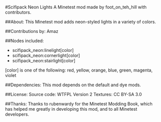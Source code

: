 #Scifipack Neon Lights
A Minetest mod made by foot\_on\_teh\_hill with contributors.

##About:
This Minetest mod adds neon-styled lights in a variety of colors.

##Contributions by:
Amaz

##Nodes included:
- scifipack\_neon:linelight[color]
- scifipack\_neon:cornerlight[color]
- scifipack\_neon:stairlight[color]

[color] is one of the following:
red, yellow, orange, blue, green, magenta, violet

##Dependencies:
This mod depends on the default and dye mods.

##License:
Source code: WTFPL Version 2
Textures: CC BY-SA 3.0

##Thanks:
Thanks to rubenwardy for the Minetest Modding Book, which has helped me
greatly in developing this mod, and to all Minetest developers.

